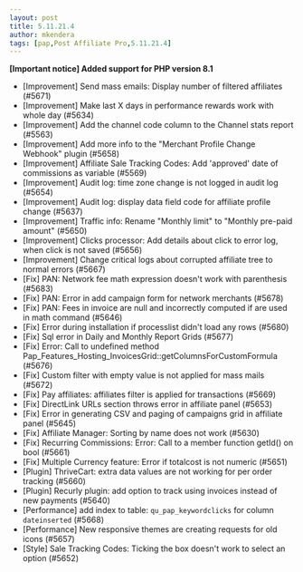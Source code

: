 ```yaml
---
layout: post
title: 5.11.21.4
author: mkendera
tags: [pap,Post Affiliate Pro,5.11.21.4]
---
```


**[Important notice] Added support for PHP version 8.1**

- [Improvement] Send mass emails: Display number of filtered affiliates (#5671)
- [Improvement] Make last X days in performance rewards work with whole day (#5634)
- [Improvement] Add the channel code column to the Channel stats report (#5563)
- [Improvement] Add more info to the "Merchant Profile Change Webhook" plugin (#5658)
- [Improvement] Affiliate Sale Tracking Codes: Add 'approved' date of commissions as variable (#5569)
- [Improvement] Audit log: time zone change is not logged in audit log (#5654)
- [Improvement] Audit log: display data field code for affiliate profile change (#5637)
- [Improvement] Traffic info: Rename "Monthly limit" to "Monthly pre-paid amount" (#5650)
- [Improvement] Clicks processor: Add details about click to error log, when click is not saved (#5656)
- [Improvement] Change critical logs about corrupted affiliate tree to normal errors (#5667)
- [Fix] PAN: Network fee math expression doesn't work with parenthesis (#5683)
- [Fix] PAN: Error in add campaign form for network merchants (#5678)
- [Fix] PAN: Fees in invoice are null and incorrectly computed if are used in math command (#5646)
- [Fix] Error during installation if processlist didn't load any rows (#5680)
- [Fix] Sql error in Daily and Monthly Report Grids (#5677)
- [Fix] Error: Call to undefined method Pap_Features_Hosting_InvoicesGrid::getColumnsForCustomFormula (#5676)
- [Fix] Custom filter with empty value is not applied for mass mails (#5672)
- [Fix] Pay affiliates: affiliates filter is applied for transactions (#5669)
- [Fix] DirectLink URLs section throws error in affiliate panel (#5653)
- [Fix] Error in generating CSV and paging of campaigns grid in affiliate panel (#5645)
- [Fix] Affiliate Manager: Sorting by name does not work (#5630)
- [Fix] Recurring Commissions: Error: Call to a member function getId() on bool (#5661)
- [Fix] Multiple Currency feature: Error if totalcost is not numeric (#5651)
- [Plugin] ThriveCart: extra data values are not working for per order tracking (#5660)
- [Plugin] Recurly plugin: add option to track using invoices instead of new payments (#5640)
- [Performance] add index to table: `qu_pap_keywordclicks` for column `dateinserted` (#5668)
- [Performance] New responsive themes are creating requests for old icons (#5657)
- [Style] Sale Tracking Codes: Ticking the box doesn't work to select an option (#5652)
